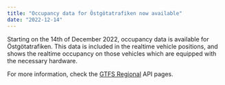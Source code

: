```yaml
---
title: "Occupancy data for Östgötatrafiken now available"
date: "2022-12-14"
---
```


Starting on the 14th of December 2022, occupancy data is available for Östgötatrafiken. 
This data is included in the realtime vehicle positions, and shows the realtime occupancy on those vehicles which are 
equipped with the necessary hardware.

For more information, check the [GTFS Regional](/api/gtfs-datasets/gtfs-regional/_index.md) API pages.